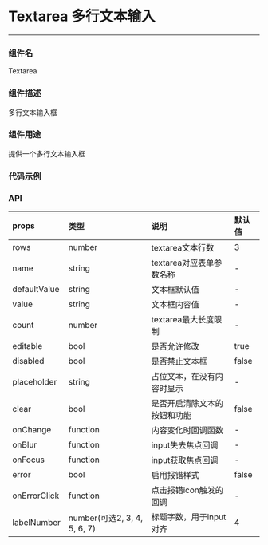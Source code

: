 #  Textarea 多行文本输入
----------

### 组件名
Textarea

### 组件描述
多行文本输入框

### 组件用途
提供一个多行文本输入框

### 代码示例

### API

| props      |     类型 |   说明   | 默认值| 
| :-------- | :--------| :------ |:------|
|rows| number | textarea文本行数 | 3|
|name|  string | textarea对应表单参数名称 | - |
|defaultValue| string | 文本框默认值| - | 
|value| string | 文本框内容值| - | 
|count| number | textarea最大长度限制| - | 
|editable| bool | 是否允许修改 | true | 
|disabled| bool | 是否禁止文本框 | false |
|placeholder| string | 占位文本，在没有内容时显示 | - |
|clear| bool | 是否开启清除文本的按钮和功能 | false |
|onChange| function | 内容变化时回调函数 | - | 
|onBlur| function | input失去焦点回调 | - | 
|onFocus| function | input获取焦点回调 | - |
|error|  bool  | 启用报错样式 | false |
|onErrorClick|  function | 点击报错icon触发的回调 | - |
|labelNumber|  number(可选2, 3, 4, 5, 6, 7) | 标题字数，用于input对齐 | 4 |






